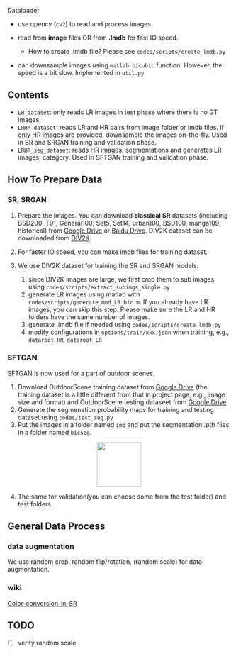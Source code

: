 
Dataloader

- use opencv (`cv2`) to read and process images.

- read from **image** files OR from **.lmdb** for fast IO speed.
    - How to create .lmdb file? Please see `codes/scripts/create_lmdb.py`
    
- can downsample images using `matlab bicubic` function. However, the speed is a bit slow. Implemented in `util.py`


## Contents

- `LR_dataset`: only reads LR images in test phase where there is no GT images.
- `LRHR_dataset`: reads LR and HR pairs from image folder or lmdb files. If only HR images are provided, downsample the images on-the-fly. Used in SR and SRGAN training and validation phase.
- `LRHR_seg_dataset`: reads HR images, segmentations and generates LR images, category. Used in SFTGAN training and validation phase.


## How To Prepare Data
### SR, SRGAN
1. Prepare the images. You can download **classical SR** datasets (including BSD200, T91, General100; Set5, Set14, urban100, BSD100, manga109; historical) from [Google Drive](https://drive.google.com/drive/folders/1pRmhEmmY-tPF7uH8DuVthfHoApZWJ1QU?usp=sharing) or [Baidu Drive](). DIV2K dataset can be downloaded from [DIV2K](https://data.vision.ee.ethz.ch/cvl/DIV2K/). 

1. For faster IO speed, you can make lmdb files for training dataset.

1. We use DIV2K dataset for training the SR and SRGAN models. 
    1. since DIV2K images are large, we first crop them to sub images using `codes/scripts/extract_subimgs_single.py` 
    1. generate LR images using matlab with `codes/scripts/generate_mod_LR_bic.m`. If you already have LR images, you can skip this step. Please make sure the LR and HR folders have the same number of images.
    1. generate .lmdb file if needed using `codes/scripts/create_lmdb.py`
    1. modify configurations in `options/train/xxx.json` when training, e.g., `dataroot_HR`, `dataroot_LR`

### SFTGAN
SFTGAN is now used for a part of outdoor scenes. 

1. Download OutdoorScene training dataset from [Google Drive](https://drive.google.com/drive/folders/16PIViLkv4WsXk4fV1gDHvEtQxdMq6nfY?usp=sharing) (the training dataset is a little different from that in project page, e.g., image size and format) and OutdoorScene testing dataseet from [Google Drive](https://drive.google.com/drive/u/1/folders/1_uB4EJ2HBLfz1R_F5_zlvIf-SfB-gMzw).
1. Generate the segmenation probability maps for training and testing dataset using `codes/test_seg.py`
1. Put the images in a folder named `img` and put the segmentation .pth files in a folder named `bicseg`.
<p align="center">
  <img src="https://c1.staticflickr.com/2/1726/42730268851_9179e94f48.jpg" width="100">
</p>

4. The same for validation(you can choose some from the test folder) and test folders.

## General Data Process

### data augmentation

We use random crop, random flip/rotation, (random scale) for data augmentation. 

### wiki

[Color-conversion-in-SR](https://github.com/xinntao/BasicSR/wiki/Color-conversion-in-SR)


## TODO

- [ ] verify random scale
